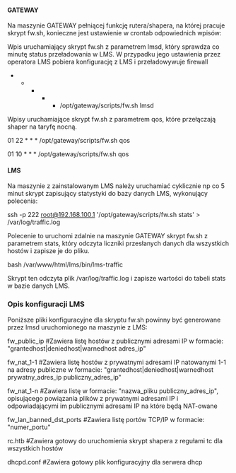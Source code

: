#### GATEWAY ####

Na maszynie GATEWAY pełniącej funkcję rutera/shapera, na której pracuje skrypt fw.sh, konieczne jest ustawienie w crontab odpowiednich wpisów:

Wpis uruchamiający skrypt fw.sh z parametrem lmsd, który sprawdza co minutę status przeładowania w LMS. W przypadku jego ustawienia przez operatora LMS pobiera konfigurację z LMS i przeładowywuje firewall

* * * * * /opt/gateway/scripts/fw.sh lmsd


Wpisy uruchamiające skrypt fw.sh z parametrem qos, które przełączają shaper na taryfę nocną.

01 22 * * * /opt/gateway/scripts/fw.sh qos

01 10 * * * /opt/gateway/scripts/fw.sh qos



#### LMS ####

Na maszynie z zainstalowanym LMS należy uruchamiać cyklicznie np co 5 minut skrypt zapisujący statystyki do bazy danych LMS, wykonujący polecenia:


ssh -p 222 root@192.168.100.1 '/opt/gateway/scripts/fw.sh stats' > /var/log/traffic.log

Polecenie to uruchomi zdalnie na maszynie GATEWAY skrypt fw.sh z parametrem stats, który odczyta liczniki przesłanych danych dla wszystkich hostów i zapisze je do pliku.


bash /var/www/html/lms/bin/lms-traffic

Skrypt ten odczyta plik /var/log/traffic.log i zapisze wartości do tabeli stats w bazie danych LMS.

 
### Opis konfiguracji LMS ###

Poniższe pliki konfiguracyjne dla skryptu fw.sh powinny być generowane przez lmsd uruchomionego na maszynie z LMS:

fw_public_ip	#Zawiera listę hostów z publicznymi adresami IP w formacie: "grantedhost|deniedhost|warnedhost adres_ip"

fw_nat_1-1	#Zawiera listę hostów z prywatnymi adresami IP natowanymi 1-1 na adresy publiczne w formacie: "grantedhost|deniedhost|warnedhost prywatny_adres_ip publiczny_adres_ip"

fw_nat_1-n	#Zawiera listę w formacie: "nazwa_pliku publiczny_adres_ip", opisującego powiązania plików z prywatnymi adresami IP i odpowiadającymi im publicznymi adresami IP na które będą NAT-owane

fw_lan_banned_dst_ports		#Zawiera listę portów TCP/IP w formacie: "numer_portu"

rc.htb		#Zawiera gotowy do uruchomienia skrypt shapera z regułami tc dla wszystkich hostów

dhcpd.conf	#Zawiera gotowy plik konfiguracyjny dla serwera dhcp


